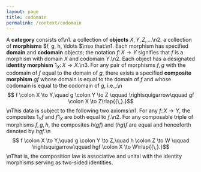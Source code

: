 ```yaml
---
layout: page
title: codomain
permalink: /context/codomain
---
```

A **category** consists of\n1. a collection of **objects** $X, Y, Z, \ldots$\n2. a collection of **morphisms** $f, g, h, \ldots $\nso that:\n1. Each morphism has specified **domain** and **codomain**  objects; the notation $f \colon X \to Y$ signifies that $f$ is a morphism with domain $X$ and codomain $Y$.\n2. Each object has a designated **identity morphism** $1_X \colon X \to X$.\n3. For any pair of morphisms $f,g$ with the codomain of $f$ equal to the domain of $g$, there exists a specified **composite morphism** $gf$ whose domain is equal to the domain of $f$ and whose codomain is equal to the codomain of $g$, i.e.,:\n$$ f \colon X \to Y,\quad g \colon Y \to Z \qquad \rightsquigarrow\qquad gf \colon X \to Z\rlap{{\,}.}$$\nThis data is subject to the following two axioms:\n1. For any $f \colon X \to Y$, the composites $1_Y f$ and $f 1_X$ are both equal to $f$.\n2. For any composable triple of morphisms $f,g,h$, the composites $h(gf)$ and $(hg)f$ are equal and henceforth denoted by $hgf$.\n$$ f \colon X \to Y,\quad g \colon Y \to Z,\quad h \colon Z \to W \qquad \rightsquigarrow\qquad hgf \colon X \to W\rlap{{\,}.}$$\nThat is,  the composition law is associative and unital with the identity morphisms serving as two-sided identities.
